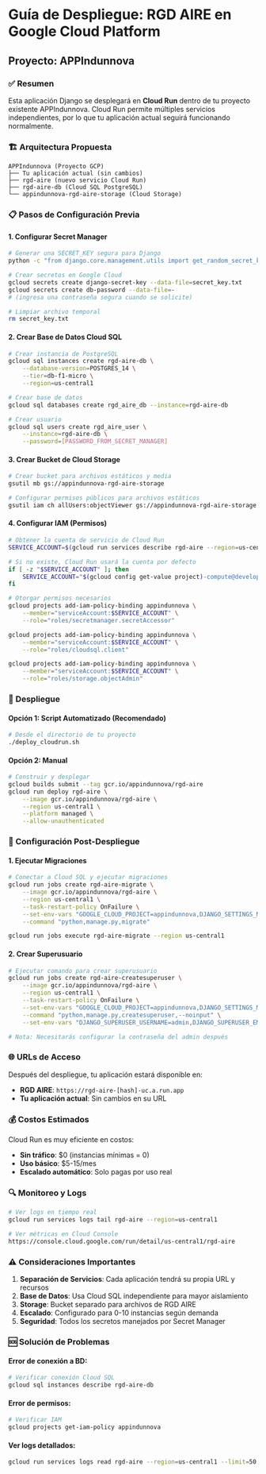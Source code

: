 # Guía de Despliegue: RGD AIRE en Google Cloud Platform
## Proyecto: APPIndunnova

### ✅ Resumen
Esta aplicación Django se desplegará en **Cloud Run** dentro de tu proyecto existente APPIndunnova. Cloud Run permite múltiples servicios independientes, por lo que tu aplicación actual seguirá funcionando normalmente.

### 🏗️ Arquitectura Propuesta
```
APPIndunnova (Proyecto GCP)
├── Tu aplicación actual (sin cambios)
├── rgd-aire (nuevo servicio Cloud Run)
├── rgd-aire-db (Cloud SQL PostgreSQL)
└── appindunnova-rgd-aire-storage (Cloud Storage)
```

### 📋 Pasos de Configuración Previa

#### 1. Configurar Secret Manager
```bash
# Generar una SECRET_KEY segura para Django
python -c "from django.core.management.utils import get_random_secret_key; print(get_random_secret_key())" > secret_key.txt

# Crear secretos en Google Cloud
gcloud secrets create django-secret-key --data-file=secret_key.txt
gcloud secrets create db-password --data-file=-
# (ingresa una contraseña segura cuando se solicite)

# Limpiar archivo temporal
rm secret_key.txt
```

#### 2. Crear Base de Datos Cloud SQL
```bash
# Crear instancia de PostgreSQL
gcloud sql instances create rgd-aire-db \
    --database-version=POSTGRES_14 \
    --tier=db-f1-micro \
    --region=us-central1

# Crear base de datos
gcloud sql databases create rgd_aire_db --instance=rgd-aire-db

# Crear usuario
gcloud sql users create rgd_aire_user \
    --instance=rgd-aire-db \
    --password=[PASSWORD_FROM_SECRET_MANAGER]
```

#### 3. Crear Bucket de Cloud Storage
```bash
# Crear bucket para archivos estáticos y media
gsutil mb gs://appindunnova-rgd-aire-storage

# Configurar permisos públicos para archivos estáticos
gsutil iam ch allUsers:objectViewer gs://appindunnova-rgd-aire-storage
```

#### 4. Configurar IAM (Permisos)
```bash
# Obtener la cuenta de servicio de Cloud Run
SERVICE_ACCOUNT=$(gcloud run services describe rgd-aire --region=us-central1 --format="value(spec.template.spec.serviceAccountName)" 2>/dev/null || echo "")

# Si no existe, Cloud Run usará la cuenta por defecto
if [ -z "$SERVICE_ACCOUNT" ]; then
    SERVICE_ACCOUNT="$(gcloud config get-value project)-compute@developer.gserviceaccount.com"
fi

# Otorgar permisos necesarios
gcloud projects add-iam-policy-binding appindunnova \
    --member="serviceAccount:$SERVICE_ACCOUNT" \
    --role="roles/secretmanager.secretAccessor"

gcloud projects add-iam-policy-binding appindunnova \
    --member="serviceAccount:$SERVICE_ACCOUNT" \
    --role="roles/cloudsql.client"

gcloud projects add-iam-policy-binding appindunnova \
    --member="serviceAccount:$SERVICE_ACCOUNT" \
    --role="roles/storage.objectAdmin"
```

### 🚀 Despliegue

#### Opción 1: Script Automatizado (Recomendado)
```bash
# Desde el directorio de tu proyecto
./deploy_cloudrun.sh
```

#### Opción 2: Manual
```bash
# Construir y desplegar
gcloud builds submit --tag gcr.io/appindunnova/rgd-aire
gcloud run deploy rgd-aire \
    --image gcr.io/appindunnova/rgd-aire \
    --region us-central1 \
    --platform managed \
    --allow-unauthenticated
```

### 🔧 Configuración Post-Despliegue

#### 1. Ejecutar Migraciones
```bash
# Conectar a Cloud SQL y ejecutar migraciones
gcloud run jobs create rgd-aire-migrate \
    --image gcr.io/appindunnova/rgd-aire \
    --region us-central1 \
    --task-restart-policy OnFailure \
    --set-env-vars "GOOGLE_CLOUD_PROJECT=appindunnova,DJANGO_SETTINGS_MODULE=rgd_aire.settings_production" \
    --command "python,manage.py,migrate"

gcloud run jobs execute rgd-aire-migrate --region us-central1
```

#### 2. Crear Superusuario
```bash
# Ejecutar comando para crear superusuario
gcloud run jobs create rgd-aire-createsuperuser \
    --image gcr.io/appindunnova/rgd-aire \
    --region us-central1 \
    --task-restart-policy OnFailure \
    --set-env-vars "GOOGLE_CLOUD_PROJECT=appindunnova,DJANGO_SETTINGS_MODULE=rgd_aire.settings_production" \
    --command "python,manage.py,createsuperuser,--noinput" \
    --set-env-vars "DJANGO_SUPERUSER_USERNAME=admin,DJANGO_SUPERUSER_EMAIL=admin@indunnova.com"

# Nota: Necesitarás configurar la contraseña del admin después
```

### 🌐 URLs de Acceso

Después del despliegue, tu aplicación estará disponible en:
- **RGD AIRE**: `https://rgd-aire-[hash]-uc.a.run.app`
- **Tu aplicación actual**: Sin cambios en su URL

### 💰 Costos Estimados

Cloud Run es muy eficiente en costos:
- **Sin tráfico**: $0 (instancias mínimas = 0)
- **Uso básico**: $5-15/mes
- **Escalado automático**: Solo pagas por uso real

### 🔍 Monitoreo y Logs

```bash
# Ver logs en tiempo real
gcloud run services logs tail rgd-aire --region=us-central1

# Ver métricas en Cloud Console
https://console.cloud.google.com/run/detail/us-central1/rgd-aire
```

### ⚠️ Consideraciones Importantes

1. **Separación de Servicios**: Cada aplicación tendrá su propia URL y recursos
2. **Base de Datos**: Usa Cloud SQL independiente para mayor aislamiento
3. **Storage**: Bucket separado para archivos de RGD AIRE
4. **Escalado**: Configurado para 0-10 instancias según demanda
5. **Seguridad**: Todos los secretos manejados por Secret Manager

### 🆘 Solución de Problemas

#### Error de conexión a BD:
```bash
# Verificar conexión Cloud SQL
gcloud sql instances describe rgd-aire-db
```

#### Error de permisos:
```bash
# Verificar IAM
gcloud projects get-iam-policy appindunnova
```

#### Ver logs detallados:
```bash
gcloud run services logs read rgd-aire --region=us-central1 --limit=50
```